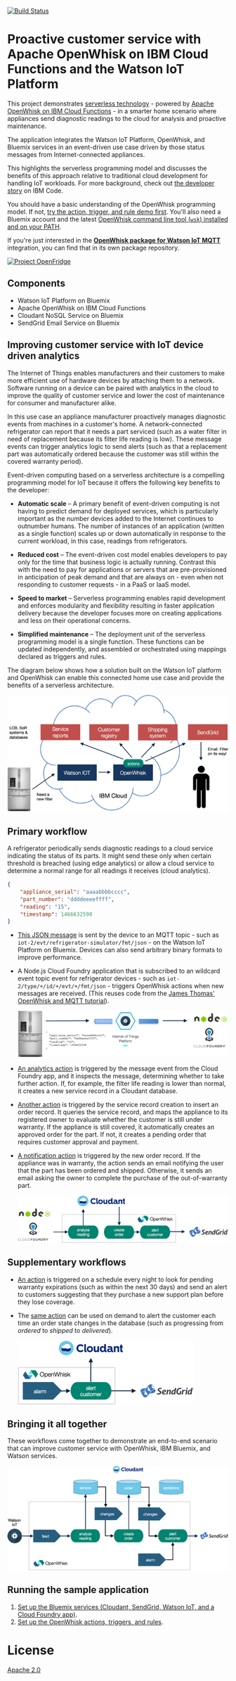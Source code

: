 [![Build Status](https://travis-ci.org/IBM/openfridge.svg?branch=master)](https://travis-ci.org/IBM/openfridge)

# Proactive customer service with Apache OpenWhisk on IBM Cloud Functions and the Watson IoT Platform

This project demonstrates [serverless technology](https://developer.ibm.com/opentech/2016/09/06/what-makes-serverless-attractive/) - powered by [Apache OpenWhisk on IBM Cloud Functions](https://bluemix.net/openwhisk/) - in a smarter home scenario where appliances send diagnostic readings to the cloud for analysis and proactive maintenance.

The application integrates the Watson IoT Platform, OpenWhisk, and Bluemix services in an event-driven use case driven by those status messages from Internet-connected appliances.

This highlights the serverless programming model and discusses the benefits of this approach relative to traditional cloud development for handling IoT workloads. For more background, check out [the developer story](https://developer.ibm.com/code/journey/power-smart-fridge/) on IBM Code.

You should have a basic understanding of the OpenWhisk programming model. If not, [try the action, trigger, and rule demo first](https://github.com/IBM/openwhisk-action-trigger-rule). You'll also need a Bluemix account and the latest [OpenWhisk command line tool (`wsk`) installed and on your PATH](https://github.com/IBM/openwhisk-action-trigger-rule/blob/master/docs/OPENWHISK.md).

If you're just interested in the **[OpenWhisk package for Watson IoT MQTT](https://github.com/krook/openwhisk-package-mqtt-watson)** integration, you can find that in its own package repository.

[![Project OpenFridge](https://img.youtube.com/vi/0Sl4rWZYo8w/0.jpg)](https://www.youtube.com/watch?v=0Sl4rWZYo8w)


## Components
- Watson IoT Platform on Bluemix
- Apache OpenWhisk on IBM Cloud Functions
- Cloudant NoSQL Service on Bluemix
- SendGrid Email Service on Bluemix

## Improving customer service with IoT device driven analytics

The Internet of Things enables manufacturers and their customers to make more efficient use of hardware devices by attaching them to a network. Software running on a device can be paired with analytics in the cloud to improve the quality of customer service and lower the cost of maintenance for consumer and manufacturer alike.

In this use case an appliance manufacturer proactively manages diagnostic events from machines in a customer's home. A network-connected refrigerator can report that it needs a part serviced (such as a water filter in need of replacement because its filter life reading is low). These message events can trigger analytics logic to send alerts (such as that a replacement part was automatically ordered because the customer was still within the covered warranty period).

Event-driven computing based on a serverless architecture is a compelling programming model for IoT because it offers the following key benefits to the developer:

- **Automatic scale** – A primary benefit of event-driven computing is not having to predict demand for deployed services, which is particularly important as the number devices added to the Internet continues to outnumber humans. The number of instances of an application (written as a single function) scales up or down automatically in response to the current workload, in this case, readings from refrigerators.

- **Reduced cost** – The event-driven cost model enables developers to pay only for the time that business logic is actually running. Contrast this with the need to pay for applications or servers that are pre-provisioned in anticipation of peak demand and that are always on - even when not responding to customer requests - in a PaaS or IaaS model.

- **Speed to market** – Serverless programming enables rapid development and enforces modularity and flexibility resulting in faster application delivery because the developer focuses more on creating applications and less on their operational concerns.

- **Simplified maintenance** – The deployment unit of the serverless programming model is a single function. These functions can be updated independently, and assembled or orchestrated using mappings declared as triggers and rules.

The diagram below shows how a solution built on the Watson IoT platform and OpenWhisk can enable this connected home use case and provide the benefits of a serverless architecture.

![High level diagram](docs/overview.png)

## Primary workflow

A refrigerator periodically sends diagnostic readings to a cloud service indicating the status of its parts. It might send these only when certain threshold is breached (using edge analytics) or allow a cloud service to determine a normal range for all readings it receives (cloud analytics).

```json
{
    "appliance_serial": "aaaabbbbcccc",
    "part_number": "ddddeeeeffff",
    "reading": "15",
    "timestamp": 1466632598
}
```

* [This JSON message](docs/sample-messages.txt) is sent by the device to an MQTT topic - such as `iot-2/evt/refrigerator-simulator/fmt/json` - on the Watson IoT Platform on Bluemix. Devices can also send arbitrary binary formats to improve performance.

* A Node.js Cloud Foundry application that is subscribed to an wildcard event topic event for refrigerator devices - such as `iot-2/type/+/id/+/evt/+/fmt/json` - triggers OpenWhisk actions when new messages are received. (This reuses code from the [James Thomas' OpenWhisk and MQTT tutorial](http://jamesthom.as/blog/2016/06/15/openwhisk-and-mqtt/)).

    ![Primary workflow 1](docs/primary-workflow-1.png)

* [An analytics action](actions/analyze-service-event.js) is triggered by the message event from the Cloud Foundry app, and it inspects the message, determining whether to take further action. If, for example, the filter life reading is lower than normal, it creates a new service record in a Cloudant database.

* [Another action](actions/create-order-event.js) is triggered by the service record creation to insert an order record. It queries the service record, and maps the appliance to its registered owner to evaluate whether the customer is still under warranty. If the appliance is still covered, it automatically creates an approved order for the part. If not, it creates a pending order that requires customer approval and payment.

* [A notification action](actions/alert-customer-event.js) is triggered by the new order record. If the appliance was in warranty, the action sends an email notifying the user that the part has been ordered and shipped. Otherwise, it sends an email asking the owner to complete the purchase of the out-of-warranty part.

    ![Primary workflow 2](docs/primary-workflow-2.png)

## Supplementary workflows

* [An action](actions/alert-customer-event.js) is triggered on a schedule every night to look for pending warranty expirations (such as within the next 30 days) and send an alert to customers suggesting that they purchase a new support plan before they lose coverage.

* The [same action](actions/alert-customer-event.js) can be used on demand to alert the customer each time an order state changes in the database (such as progressing from _ordered_ to _shipped_ to _delivered_).

    ![Supplementary workflows](docs/supplementary-workflows.png)

## Bringing it all together

These workflows come together to demonstrate an end-to-end scenario that can improve customer service with OpenWhisk, IBM Bluemix, and Watson services.

![Triggers and actions](docs/actions-triggers.png)

## Running the sample application

1. [Set up the Bluemix services (Cloudant, SendGrid, Watson IoT, and a Cloud Foundry app)](docs/BLUEMIX.md).
2. [Set up the OpenWhisk actions, triggers, and rules](docs/OPENWHISK.md).

# License
[Apache 2.0](LICENSE.txt)
